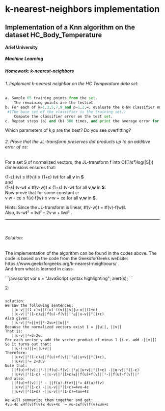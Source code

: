 # k-nearest-neighbors implementation
## Implementation of a Knn algorithm on the dataset HC_Body_Temperature

<h4>Ariel University</h4>
<h5>Machine Learning</h5>
<h5>Homework: k-nearest-neighbors</h5>



<h6>1. Implement k-nearest neighbor on the HC Temperature data set:</h6>
 
 ```python
a. Sample 65 training points from the set. 
     The remaining points are the testset.
b. For each of k=1,3,5,7,9 and p=1,2,∞, evaluate the k-NN classifier on the test set, under the lp distance.
  #(The base set of the classifier is the training set.)
     Compute the classifier error on the test set.
c. Repeat steps (a) and (b) 500 times, and print the average error for each k and p. 

```
  <p>
 Which parameters of k,p are the best? Do you see overfitting?
 </p>


<p>
 <h6>2. Prove that the JL-transform preserves dot products up to an additive error of ±ɛ:</h6>
 
 For a set S of normalized vectors, the JL-transform f into O((1/ɛ²)log(|S|)) dimensions ensures that:<br>
 
 (1-ɛ) ǁvǁ ≤ ǁf(v)ǁ ≤ (1+ɛ) ǁvǁ         for all <b>v</b> in <b>S</b> <br>
 and <br>
 (1-ɛ) ǁv-wǁ ≤ ǁf(v-w)ǁ ≤ (1+ɛ) ǁv-wǁ   for all <b>v</b>,<b>w</b> in <b>S</b>. <br>
 Now prove that for some constant c:<br>
 v·w - cɛ ≤ f(v)·f(w) ≤ v·w + cɛ        for all <b>v</b>,<b>w</b> in <b>S</b>. <br>
 
 Hints: Since the JL-transform is linear, ǁf(v-w)ǁ = ǁf(v)-f(w)ǁ.<br>
 Also,  ǁv-wǁ² = ǁvǁ² – 2v·w + ǁwǁ² .
 
 
 </p>
 
 ---
 
 
 

<p>
 <br>
 <h6> Solution:</h6>
The implementation of the algorithm can be found in the codes above.
The code is based on the code from the GeeksforGeeks website:<br>
https://www.geeksforgeeks.org/k-nearest-neighbours/ .<br>
And from what is learned in class
</p>
```javascript
var s = "JavaScript syntax highlighting";
alert(s);
```

2: 
```

solution:
We saw the following sentences:
   ||u-v||(1-ε)≤||f(u)-f(v)||≤||u-v||(1+ε)
   ||u-v||²(1-ε)≤||f(u)-f(v)||²≤||u-v||²(1+ε)
Also given:
   ||u-v||²=||v||²-2vu+||u||²
Because the normalized vectors exist 1 = ||u||, ||v||
That is:
   ||u-v||²=2-2vu
For each vector v add the vector product of minus 1 (i.e. add -||v||)
So it turns out that:
   ||u-(-v)||=||u+v||
Therefore:
   ||u+v||²(1-ε)≤||f(u)+f(v)||²≤||u+v||²(1+ε),
   ||u+v||²= 2+2uv
Note that:
   ||f(u)+f(v)||²-||f(u)-f(v)||²≤||u+v||²(1+ε) -||u-v||²(1-ε)  
   ||u+v||²(1-ε) -||u-v||²(1+ε)≤||f(u)+f(v)||²-||f(u)-f(v)||²
And also:
   ||f(u)+f(v)||² - ||f(u)-f(v)||²= 4f(u)f(v)
   ||u+v||²(1-ε) -||u-v||²(1+ε)=4vu-4ε
   ||u+v||²(1+ε) -||u-v||²(1-ε)=4uv+4ε
   
We will summarize them together and get:
4vu-4ε ≤4f(v)f(v)≤ 4uv+4ε  → vu-ε≤f(v)f(v)≤uv+ε

```
